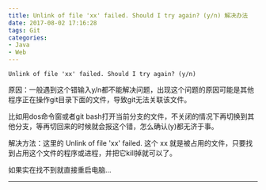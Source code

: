 ```yaml
---
title: Unlink of file 'xx' failed. Should I try again? (y/n) 解决办法
date: 2017-08-02 17:16:28
tags: Git
categories: 
- Java
- Web
---
```


```
Unlink of file 'xx' failed. Should I try again? (y/n)
```
原因：一般遇到这个错输入y/n都不能解决问题，出现这个问题的原因可能是其他程序正在操作git目录下面的文件，导致git无法关联该文件。

比如用dos命令窗或者git bash打开当前分支的文件，不关闭的情况下再切换到其他分支，等再切回来的时候就会报这个错，怎么确认(y)都无济于事。

解决方法：这里的 Unlink of file 'xx' failed. 这个 xx 就是被占用的文件，只要找到占用这个文件的程序或进程，并把它kill掉就可以了。

如果实在找不到就直接重启电脑...<!-- more -->

<hr />